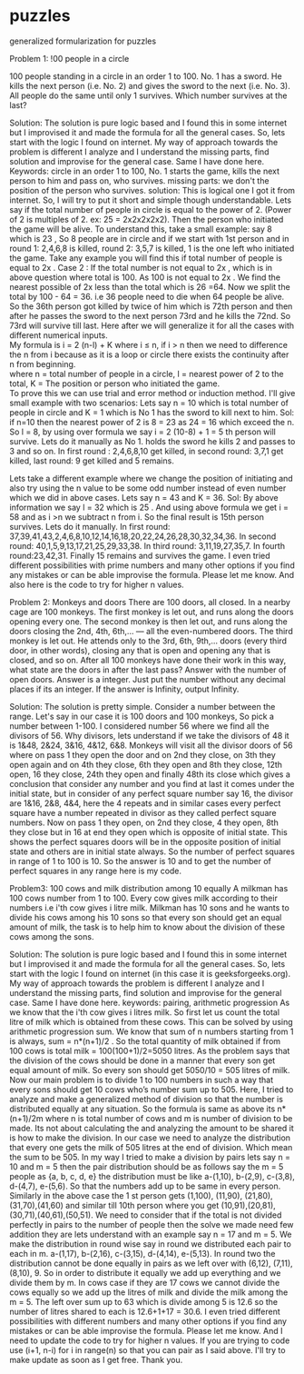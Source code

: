 # puzzles
generalized formularization for puzzles




Problem 1: !00 people in a circle 

100 people standing in a circle in an order 1 to 100. No. 1 has a sword. He kills the next person (i.e. No. 2) and gives the sword to the next (i.e. No. 3). All people do the same until only 1 survives. Which number survives at the last? 

Solution: The solution is pure logic based and I found this in some internet but I improvised it and made the formula for all the general cases. So, lets start with the logic I found on internet. My way of approach towards the problem is different I analyze and I understand the missing parts, find solution and improvise for the general case. Same I have done here.
Keywords: circle in an order 1 to 100, No. 1 starts the game, kills the next person to him and pass on, who survives.
missing parts: we don't the position of the person who survives. 
solution: This is logical one I got it from internet. So, I will try to put it short and simple though understandable. Lets say if the total number of people in circle is equal to the power of 2. (Power of 2 is multiples of 2. ex: 25 = 2x2x2x2x2). Then the person who initiated the game will be alive. To understand this, take a small example: say 8 which is 23 , So 8 people are in circle and if we start with 1st person and in round 1: 2,4,6,8 is killed, round 2: 3,5,7 is killed, 1 is the one left who initiated the game. Take any example you will find this if total number of people is equal to 2x .
Case 2 : If the total number is not equal to 2x , which is in above question where total is 100.  As 100 is not equal to 2x . We find the nearest possible of 2x  less than the total which is 26 =64. Now we split the total by 100 - 64 = 36. i.e 36 people need to die when 64 people be alive. So the 36th person got killed by twice of him which is 72th person and then after he passes the sword to the next person 73rd and he kills the 72nd. So 73rd will survive till last. Here after we will generalize it for all the cases with different numerical inputs.  
My formula is i = 2 (n-l) + K where i ≤ n, if i > n then we need to difference the n from i because as it is a loop or circle there exists the continuity after n from beginning.  
where n = total number of people in a circle, l = nearest power of 2 to the total, K = The position or person who initiated the game.  
To prove this we can use trial and error method or induction method. 
I'll give small example with two scenarios: 
Lets say n = 10 which is total number of people in circle and K = 1 which is No 1 has the sword to kill next to him.
Sol: if n=10 then the nearest power of 2 is 8 = 23 as 24 = 16 which exceed the n. So l = 8, by using over formula we say i = 2 (10-8) + 1 = 5 th person will survive. Lets do it manually as No 1. holds the sword he kills 2 and passes to 3 and so on. In first round : 2,4,6,8,10 get killed, in second round: 3,7,1 get killed, last round: 9 get killed and 5 remains.

Lets take a different example where we change the position of initiating and also try using the n value to be some odd number instead of even number which we did in above cases. Lets say n = 43 and K = 36. 
Sol: By above information we say l = 32 which is 25 . And using above formula we get i = 58 and as i >n we subtract n from i. So the final result is 15th person survives. Lets do it manually. In first round: 37,39,41,43,2,4,6,8,10,12,14,16,18,20,22,24,26,28,30,32,34,36. In second round: 40,1,5,9,13,17,21,25,29,33,38. In third round: 3,11,19,27,35,7. In fourth round:23,42,31. Finally 15 remains and survives the game. 
I even tried different possibilities with prime numbers and many other options if you find any mistakes or can be able improvise the formula. Please let me know.  And also here is the code to try for higher n values. 





Problem 2: Monkeys and doors 
There are 100 doors, all closed. In a nearby cage are 100 monkeys. The first monkey is let out, and runs along the doors opening every one. The second monkey is then let out, and runs along the doors closing the 2nd, 4th, 6th,… — all the even-numbered doors. The third monkey is let out. He attends only to the 3rd, 6th, 9th,… doors (every third door, in other words), closing any that is open and opening any that is closed, and so on. After all 100 monkeys have done their work in this way, what state are the doors in after the last pass? Answer with the number of open doors. Answer is a integer. Just put the number without any decimal places if its an integer. If the answer is Infinity, output Infinity.

Solution: The solution is pretty simple. Consider a number between the range. Let's say in our case it is 100 doors and 100 monkeys, So pick a number between 1-100. I considered number 56 where we find all the divisors of 56. Why divisors, lets understand if we take the divisors of 48 it is 1&48, 2&24, 3&16, 4&12, 6&8. Monkeys will visit all the divisor doors of 56 where on pass 1 they open the door and on 2nd they close, on 3th they open again and on 4th they close, 6th they open and 8th they close, 12th open, 16 they close, 24th they open and finally 48th its close which gives a conclusion that consider any number and you find at last it comes under the initial state, but in consider of any perfect square number say 16, the divisor are 1&16, 2&8, 4&4, here the 4 repeats and in similar cases every perfect square have a number repeated in divisor as they called perfect square numbers. Now on pass 1 they open, on 2nd they close, 4 they open, 8th they close but in 16 at end they open which is opposite of initial state. This shows the perfect squares doors will be in the opposite position of initial state and others are in initial state always. So the number of perfect squares in range of 1 to 100 is 10. So the answer is 10 and to get the number of perfect squares in any range here is my code.






Problem3: 100 cows and milk distribution among 10 equally 
A milkman has 100 cows number from 1 to 100. Every cow gives milk according to their numbers i.e i'th cow gives i litre milk. Milkman has 10 sons and he wants to divide his cows among his 10 sons so that every son should get an equal amount of milk, the task is to help him to know about the division of these cows among the sons. 

Solution: The solution is pure logic based and I found this in some internet but I improvised it and made the formula for all the general cases. So, lets start with the logic I found on internet (in this case it is geeksforgeeks.org). My way of approach towards the problem is different I analyze and I understand the missing parts, find solution and improvise for the general case. Same I have done here.
keywords: pairing, arithmetic progression
As we know that the i'th cow gives i litres milk. So first let us count the total litre of milk which is obtained from these cows. This can be solved by using arithmetic progression sum.
We know that sum of n numbers starting from 1 is always, sum = n*(n+1)/2 .
So the total quantity of milk obtained if from 100 cows is total milk = 100(100+1)/2=5050 litres.
As the problem says that the division of the cows should be done in a manner that every son get equal amount of milk. So every son should get 5050/10 = 505 litres of milk.
Now our main problem is to divide 1 to 100 numbers in such a way that every sons should get 10 cows who’s number sum up to 505. Here, I tried to analyze and make a generalized method of division so that the number is distributed equally at any situation. So the formula is same as above its n*(n+1)/2m where n is total number of cows and m is number of division to be made. Its not about calculating the and analyzing the amount to be shared it is how to make the division. In our case we need to analyze the distribution that every one gets the milk of 505 litres at the end of division. Which mean the sum to be 505. In my way I tried to make a division by pairs lets say n = 10 and m = 5 then the pair distribution should be as follows say the m = 5 people as {a, b, c, d, e} the distribution must be like a-(1,10), b-(2,9), c-(3,8), d-(4,7), e-(5,6). So that the numbers add up to be same in every person. Similarly in the above case the 1 st person gets (1,100), (11,90), (21,80), (31,70),(41,60) and similar till 10th person where you get (10,91),(20,81),(30,71),(40,61),(50,51). We need to consider that if the total is not divided perfectly in pairs to the number of people then the solve we made need few addition they are lets understand with an example say n = 17 and m = 5. We make the distribution in round wise say in round we distributed each pair to each in m. a-(1,17), b-(2,16), c-(3,15), d-(4,14), e-(5,13). In round two the distribution cannot be done equally in pairs as we left over with (6,12), (7,11), (8,10), 9. So in order to distribute it equally we add up everything and we divide them by m. In cows case if they are 17 cows we cannot divide the cows equally so we add up the litres of milk and divide the milk among the m = 5. The left over sum up to 63 which is divide among 5 is 12.6 so the number of litres shared to each is 12.6+1+17 = 30.6.
I even tried different possibilities with different numbers and many other options if you find any mistakes or can be able improvise the formula. Please let me know.  And I need to update the code to try for higher n values. If you are trying to code use (i+1, n-i) for i in range(n) so that you can pair as I said above.  I'll try to  make update as soon as I get free. Thank you. 
